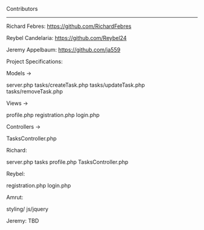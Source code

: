 Contributors 

----

Richard Febres: https://github.com/RichardFebres

Reybel Candelaria: https://github.com/Reybel24

Jeremy Appelbaum: https://github.com/ja559

Project Specifications:

Models ->

server.php
tasks/createTask.php
tasks/updateTask.php
tasks/removeTask.php

Views ->

profile.php
registration.php
login.php

Controllers ->

TasksController.php

Richard:

server.php
tasks
profile.php
TasksController.php

Reybel:

registration.php
login.php

Amrut:

styling/
js/jquery

Jeremy: TBD
